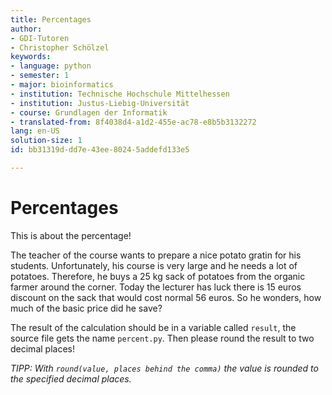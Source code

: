 ```yaml
---
title: Percentages
author:
- GDI-Tutoren
- Christopher Schölzel
keywords:
- language: python
- semester: 1
- major: bioinformatics
- institution: Technische Hochschule Mittelhessen
- institution: Justus-Liebig-Universität
- course: Grundlagen der Informatik
- translated-from: 8f4038d4-a1d2-455e-ac78-e8b5b3132272
lang: en-US
solution-size: 1
id: bb31319d-dd7e-43ee-8024-5addefd133e5

---
```

# Percentages

This is about the percentage!

The teacher of the course wants to prepare a nice potato gratin for his students.
Unfortunately, his course is very large and he needs a lot of potatoes.
Therefore, he buys a 25 kg sack of potatoes from the organic farmer around the corner.
Today the lecturer has luck there is 15 euros discount on the sack that would cost normal 56 euros.
So he wonders, how much of the basic price did he save?

The result of the calculation should be in a variable called `result`, the source file gets the name `percent.py`.
Then please round the result to two decimal places!

*TIPP: With `round(value, places behind the comma)` the value is rounded to the specified decimal places.*